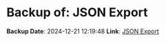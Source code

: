 # Backup of: JSON Export

**Backup Date**: 2024-12-21 12:19:48
**Link**: [JSON Export](https://przemienniki.eu/eksport-danych/json/)
